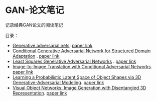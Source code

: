 # GAN-论文笔记
记录经典GAN论文的阅读笔记

目录：
- [Generative adversarial nets](https://github.com/heiretodemon/GAN-/blob/master/Generative%20Adversarial%20Nets.md). [paper link](http://papers.nips.cc/paper/5423-generative-adversarial-nets.pdf)
- [Conditional Generative Adversarial Network for Structured Domain Adaptation](https://github.com/heiretodemon/GAN/tree/master/Conditional%20Generative%20Adversarial%20Network%20for%20Structured%20Domain%20Adaptation) .
[paper link](http://openaccess.thecvf.com/content_cvpr_2018/html/Hong_Conditional_Generative_Adversarial_CVPR_2018_paper.html)
- [Least Squares Generative Adversarial Networks](https://github.com/heiretodemon/GAN/tree/master/LSGAN) .  [paper link](http://openaccess.thecvf.com/content_iccv_2017/html/Mao_Least_Squares_Generative_ICCV_2017_paper.html)
- [Image-to-Image Translation with Conditional Adversarial Networks](https://github.com/heiretodemon/GAN/tree/master/Image-to-Image%20Translation%20with%20Conditional%20Adversarial%20Networks).  [paper link](http://openaccess.thecvf.com/content_cvpr_2017/html/Isola_Image-To-Image_Translation_With_CVPR_2017_paper.html)
- [Learning a Probabilistic Latent Space of Object Shapes via 3D Generative-Adversarial Modeling](https://github.com/heiretodemon/GAN/tree/master/3D-GAN).    [paper link](http://papers.nips.cc/paper/6096-learning-a-probabilistic-latent-space-of-object-shapes-via-3d-generative-adversarial-modeling.pdf)
- [Visual Object Networks: Image Generation with Disentangled 3D Representation](https://github.com/heiretodemon/GAN/tree/master/Visual%20Object%20Networks).     [paper link](http://papers.nips.cc/paper/7297-visual-object-networks-image-generation-with-disentangled-3d-representations)
